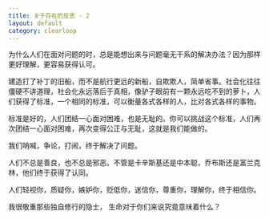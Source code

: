 ```yaml
---
title: 关于存在的反思 - 2
layout: default
category: clearloop
---
```


为什么人们在面对问题的时，总是能想出来与问题毫无干系的解决办法？因为那样更好理解，更容易获得认可。

建造打了补丁的旧船，而不是航行更远的新船，自欺欺人，简单省事。社会化往往僵硬不讲道理，社会化永远落后于真相，像驴子眼前有一颗永远吃不到的萝卜，人们获得了标准，一个相同的标准，可以衡量各式各样的人，比对各式各样的事物。

标准是好的，人们团结一心面对困难，也是无耻的。你可以挑战这个标准，人们再次团结一心面对困难，再次变得公正与无耻，这就是我们能做的。

我们呐喊，争论，打闹，终于解决了问题。

人们不总是善良，也不总是邪恶。不管是卡辛斯基还是中本聪，乔布斯还是富兰克林，他们终于获得了认同。

人们轻视你，质疑你，嫉妒你，贬低你，迷信你，尊重你，理解你，终于相信你。

我很敬重那些独自修行的隐士，
生命对于你们来说究竟意味着什么？

